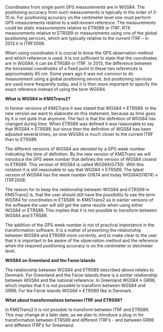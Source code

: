 Coordinates from single point GPS measurements are in WGS84. The positioning accuracy from such measurements is typically in the order of 2-10 m. For positioning accuracy on the centimeter level one must perform GPS measurements relative to a well-known reference. The measurements could be static measurements relative to ETRS89 or ITRF, RTK measurements relative to ETRS89 or measurements using one of the global positioning services, which are typically relative to the current ITRF – in 2013 it is ITRF2008.

When using coordinates it is crucial to know the GPS observation method and which reference is used. It is not sufficient to state that the coordinates are in WGS84; it can be ETRS89 or ITRF. In 2013, the difference between the horizontal coordinates of a fixed point in these two references is approximately 65 cm. Some years ago it was not common to do measurement using a global positioning service, but positioning services are used more frequently today, and it is then more important to specify the exact reference instead of using the term WGS84.



**What is WGS84 in KMSTrans2?**

In former versions of KMSTrans it was stated that WGS84 ≈ ETRS89. In the new version we want to elaborate on this statement, because as time goes by it is not quite true anymore. The fact is that the definition of WGS84 has changed during time. When ETRS89 was defined it was reasonable to say that WGS84 ≈ ETRS89, but since then the definition of WGS84 has been adjusted several times, so now WGS84 is much closer to the current ITRF than to ETRS89.

The different versions of WGS84 are denoted by a GPS week number indicating the time of definition. By the new version of KMSTrans we will introduce the GPS week number that defines the version of WGS84 closest to ETRS89. This version of WGS84 is called WGS84(G730). With this notation it is still reasonable to say that WGS84 ≈ ETRS89. The latest version of WGS84 has the week number G1674 and today WGS84(G1674) ≈ ITRF2008.

The reason for to keep the relationship between WGS84 and ETRS89 in KMSTrans2 is, that the user should still have the possibility to use the term WGS84 for coordinates in ETRS89. In KMSTrans2 as in earlier versions of the software the user will still get the same results when using either WGS84 or ETRS89. This implies that it is not possible to transform between WGS84 and ETRS89.

The addition of the GPS week number is not of practical importance in the transformation software. It is a matter of presenting the relationship between WGS84 and ETRS89 more correctly, and to make clear to the user that it is important to be aware of the observation method and the reference when the required positioning accuracy is on the centimeter or decimeter level.



**WGS84 on Greenland and the Faroe Islands**

The relationship between WGS84 and ETRS89 described above relates to Denmark. For Greenland and the Faroe Islands there is a similar relationship between WGS84 and the national reference: In Greenland WGS84 ≈ GR96, which implies that it is not possible to transform between WGS84 and GR96. For the Faroe Islands WGS84 ≈ ETRS89 like in Denmark.



**What about transformations between ITRF and ETRS89?**

In KMSTrans2 it is not possible to transform between ITRF and ETRS89. This may change at a later date, as we plan to introduce a plug-in for transformation between ETRS89 and different ITRF’s - and between GR96 and different ITRF’s for Greenland.
